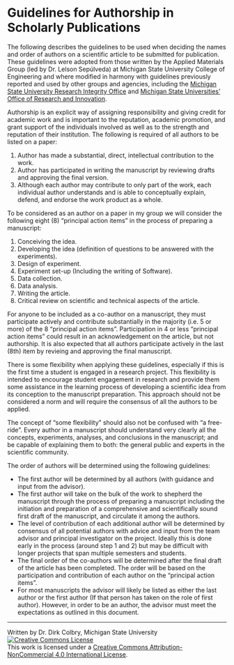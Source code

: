 # Guidelines for Authorship in Scholarly Publications
The following describes the guidelines to be used when deciding the names and order of authors on a scientific article to be submitted for publication. These guidelines were adopted from those written by the Applied Materials Group (led by Dr. Lelson Sepúlveda) at Michigan State University College of Engineering and where modified in harmony with guidelines previously reported and used by other groups and agencies, including the [Michigan State University Research Integrity Office](http://rio.msu.edu/) and [Michigan State Universities’ Office of Research and Innovation](https://research.msu.edu/michigan-state-university-guidelines-authorship).

Authorship is an explicit way of assigning responsibility and giving credit for academic work and is important to the reputation, academic promotion, and grant support of the
individuals involved as well as to the strength and reputation of their institution. The following is required of all authors to be listed on a paper:

1. Author has made a substantial, direct, intellectual contribution to the work. 
2. Author has participated in writing the manuscript by reviewing drafts and approving the final version.
3. Although each author may contribute to only part of the work, each individual author understands and is able to conceptually explain, defend, and endorse the work product as a whole.

To be considered as an author on a paper in my group we will consider the following eight (8) “principal action items” in the process of preparing a manuscript:
1. Conceiving the idea.
2. Developing the idea (definition of questions to be answered with the experiments).
3. Design of experiment.
4. Experiment set-up (Including the writing of Software).
5. Data collection.
6. Data analysis.
7. Writing the article.
8. Critical review on scientific and technical aspects of the article.

For anyone to be included as a co-author on a manuscript, they must participate actively and contribute substantially in the majority (i.e. 5 or more) of the 8 “principal action items”.
Participation in 4 or less “principal action items” could result in an acknowledgement on
the article, but not authorship.  It is also expected that all authors participate actively in the last (8th) item by revieing and approving the final manuscript. 

There is some flexibility when applying these guidelines, especially if this is the first time a student is engaged in a research project. This flexibility is intended to encourage student engagement in research and provide them some assistance in the learning
process of developing a scientific idea from its conception to the manuscript preparation. This approach should not be considered a norm and will require the consensus of all the authors to be applied.

The concept of “some flexibility” should also not be confused with “a free-ride”. Every author in a manuscript should understand very clearly all the concepts, experiments, analyses, and conclusions in the manuscript; and be capable of explaining them to both: the general public and experts in the scientific community. 

The order of authors will be determined using the following guidelines:
* The first author will be determined by all authors (with guidance and input from the advisor).
* The first author will take on the bulk of the work to shepherd the manuscript through the process of preparing a manuscript including the initiation and preparation of a comprehensive and scientifically sound first draft of the manuscript, and circulate it among the authors.
* The level of contribution of each additional author will be determined by consensus of all potential authors with advice and input from the team advisor and principal investigator on the project.  Ideally this is done early in the process (around step 1 and 2) but may be difficult with longer projects that span multiple semesters and students. 
* The final order of the co-authors will be determined after the final draft of the article
has been completed. The order will be based on the participation and contribution of
each author on the “principal action items”.
* For most manuscripts the advisor will likely be listed as either the last author or the first author (If that person has taken on the role of first author). However, in order to be an author, the advisor must meet the expectations as outlined in this document. 

---

Written by Dr. Dirk Colbry, Michigan State University
<a rel="license" href="http://creativecommons.org/licenses/by-nc/4.0/"><img alt="Creative Commons License" style="border-width:0" src="https://i.creativecommons.org/l/by-nc/4.0/88x31.png" /></a><br />This work is licensed under a <a rel="license" href="http://creativecommons.org/licenses/by-nc/4.0/">Creative Commons Attribution-NonCommercial 4.0 International License</a>.
